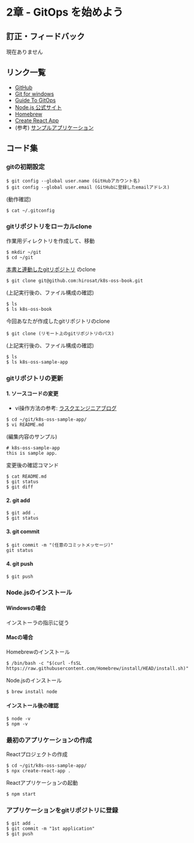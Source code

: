 # 2章 - GitOps を始めよう

## 訂正・フィードバック

現在ありません

## リンク一覧

- [GitHub](https://github.com/)
- [Git for windows](https://gitforwindows.org/)
- [Guide To GitOps](https://www.weave.works/technologies/gitops/)
- [Node.js 公式サイト](https://nodejs.org/ja/)
- [Homebrew](https://brew.sh/)
- [Create React App](https://create-react-app.dev/)
- (参考) [サンプルアプリケーション](https://github.com/hirosat/k8s-oss-sample-app)

## コード集

### gitの初期設定
```
$ git config --global user.name (GitHubアカウント名)
$ git config --global user.email (GitHubに登録したemailアドレス)
```
(動作確認)
```
$ cat ~/.gitconfig
```

### gitリポジトリをローカルclone
作業用ディレクトリを作成して、移動
```
$ mkdir ~/git
$ cd ~/git
```

[本書と連動したgitリポジトリ](https://github.com/hirosat/k8s-oss-book) のclone
```
$ git clone git@github.com:hirosat/k8s-oss-book.git
```

(上記実行後の、ファイル構成の確認)
```
$ ls
$ ls k8s-oss-book
```

今回あなたが作成したgitリポジトリのclone
```
$ git clone (リモート上のgitリポジトリのパス)
```

(上記実行後の、ファイル構成の確認)
```
$ ls
$ ls k8s-oss-sample-app
```

### gitリポジトリの更新
#### 1. ソースコードの変更

- vi操作方法の参考: [ラスクエンジニアブログ](https://tech-blog.rakus.co.jp/entry/20210715/vi)

```
$ cd ~/git/k8s-oss-sample-app/
$ vi README.md
```
(編集内容のサンプル)
```
# k8s-oss-sample-app
this is sample app.
```
変更後の確認コマンド
```
$ cat README.md
$ git status
$ git diff
```

#### 2. git add
```
$ git add .
$ git status
```

#### 3. git commit
```
$ git commit -m "(任意のコミットメッセージ)"
git status
```

#### 4. git push

```
$ git push
```

### Node.jsのインストール
#### Windowsの場合
インストーラの指示に従う
#### Macの場合
Homebrewのインストール
```
$ /bin/bash -c "$(curl -fsSL https://raw.githubusercontent.com/Homebrew/install/HEAD/install.sh)"
```
Node.jsのインストール
```
$ brew install node
```

#### インストール後の確認
```
$ node -v
$ npm -v
```

### 最初のアプリケーションの作成
Reactプロジェクトの作成
```
$ cd ~/git/k8s-oss-sample-app/
$ npx create-react-app .
```
Reactアプリケーションの起動
```
$ npm start
```

### アプリケーションをgitリポジトリに登録
```
$ git add .
$ git commit -m "1st application"
$ git push
```